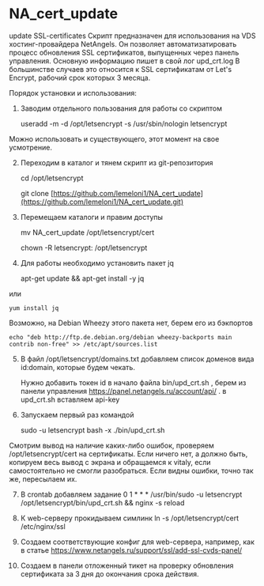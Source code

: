 # NA_cert_update
update SSL-certificates
Скрипт предназначен для использования на VDS хостинг-провайдера NetAngels.
Он позволяет автоматизатировать процесс обновления SSL сертификатов, выпущенных через панель управления.
Основную информацию пишет в свой лог upd_crt.log
В большинстве случаев это относится к SSL сертификатам от Let's Encrypt, рабочий срок которых 3 месяца.

Порядок установки и использования:
1. Заводим отдельного пользования для работы со скриптом 
    	
	useradd -m -d /opt/letsencrypt -s /usr/sbin/nologin letsencrypt 

Можно использовать и существующего, этот момент на свое усмотрение.

2. Переходим в каталог и тянем скрипт из git-репозитория 
    	
	cd /opt/letsencrypt 
    	
	git clone [https://github.com/lemeloni1/NA_cert_update](https://github.com/lemeloni1/NA_cert_update.git) 

3. Перемещаем каталоги и правим доступы

	mv NA_cert_update /opt/letsencrypt/cert 
	
	chown -R letsencrypt: /opt/letsencrypt

4. Для работы необходимо установить пакет jq
	
	apt-get update && apt-get install -y jq

или
	
	yum install jq

Возможно, на Debian Wheezy этого пакета нет, берем его из бэкпортов
    
    echo "deb http://ftp.de.debian.org/debian wheezy-backports main contrib non-free" >> /etc/apt/sources.list

5. В файл /opt/letsencrypt/domains.txt добавляем список доменов вида id:domain, которые будем чекать. 
	
	Нужно добавить токен id в начало файла bin/upd_crt.sh ,  берем из панели управления https://panel.netangels.ru/account/api/ . в upd_crt.sh вставляем api-key

6. Запускаем первый раз командой 
    
    sudo -u letsencrypt bash -x ./bin/upd_crt.sh

Смотрим вывод на наличие каких-либо ошибок, проверяем /opt/letsencrypt/cert на сертификаты. Если ничего нет, а должно быть,
копируем весь вывод с экрана и обращаемся к vitaly, если самостоятельно не смогли разобраться. Если видны ошибки, точно так же, пересылаем их.

7. В crontab добавляем задание
    0 1 * * * /usr/bin/sudo -u letsencrypt /opt/letsencrypt/bin/upd_crt.sh && nginx -s reload

8. К web-серверу прокидываем симлинк
    ln -s /opt/letsencrypt/cert /etc/nginx/ssl 

9. Создаем соответствующие конфиг для web-сервера, например, как в статье https://www.netangels.ru/support/ssl/add-ssl-cvds-panel/

10. Создаем в панели отложенный тикет на проверку обновления сертификата за 3 дня до окончания срока действия.	
